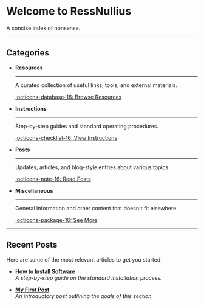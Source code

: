 # Welcome to RessNullius

A concise index of nonsense.

---

## Categories

<div class="grid cards" markdown>

-   __Resources__

    ---

    A curated collection of useful links, tools, and external materials.

    [:octicons-database-16: Browse Resources](resources/useful-links.md)

-   __Instructions__

    ---

    Step-by-step guides and standard operating procedures.

    [:octicons-checklist-16: View Instructions](instructions/index.md)

-   __Posts__

    ---

    Updates, articles, and blog-style entries about various topics.

    [:octicons-note-16: Read Posts](posts/index.md)

-   __Miscellaneous__

    ---

    General information and other content that doesn't fit elsewhere.

    [:octicons-package-16: See More](misc/index.md)

</div>

---

## Recent Posts

Here are some of the most relevant articles to get you started:

-   [**How to Install Software**](instructions/how-to-install.md)
    <br>
    *A step-by-step guide on the standard installation process.*

-   [**My First Post**](posts/first-post.md)
    <br>
    *An introductory post outlining the goals of this section.*
